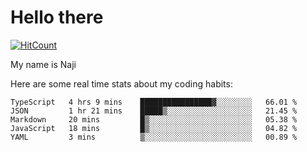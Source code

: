 # Hello there

[![HitCount](http://hits.dwyl.com/na-ji/na-ji.svg)](https://youtu.be/dQw4w9WgXcQ)

My name is Naji

Here are some real time stats about my coding habits:

<!--START_SECTION:waka-->
```text
TypeScript   4 hrs 9 mins    ████████████████▓░░░░░░░░   66.01 % 
JSON         1 hr 21 mins    █████▒░░░░░░░░░░░░░░░░░░░   21.45 % 
Markdown     20 mins         █▒░░░░░░░░░░░░░░░░░░░░░░░   05.38 % 
JavaScript   18 mins         █▒░░░░░░░░░░░░░░░░░░░░░░░   04.82 % 
YAML         3 mins          ▒░░░░░░░░░░░░░░░░░░░░░░░░   00.89 % 
```
<!--END_SECTION:waka-->
